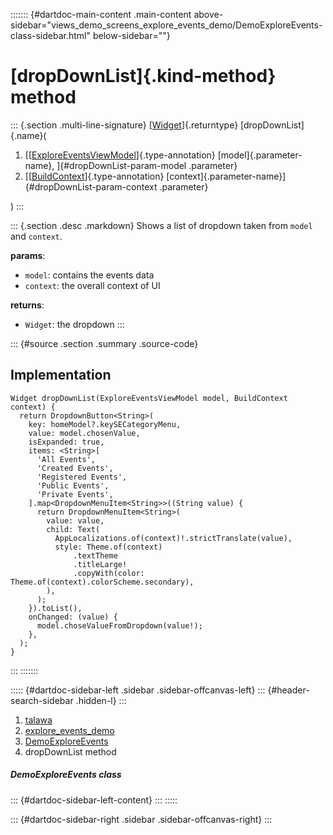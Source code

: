 ::::::: {#dartdoc-main-content .main-content above-sidebar="views_demo_screens_explore_events_demo/DemoExploreEvents-class-sidebar.html" below-sidebar=""}
<div>

# [dropDownList]{.kind-method} method

</div>

::: {.section .multi-line-signature}
[[Widget](https://api.flutter.dev/flutter/widgets/Widget-class.html)]{.returntype}
[dropDownList]{.name}(

1.  [[[ExploreEventsViewModel](../../view_model_after_auth_view_models_event_view_models_explore_events_view_model/ExploreEventsViewModel-class.html)]{.type-annotation}
    [model]{.parameter-name}, ]{#dropDownList-param-model .parameter}
2.  [[[BuildContext](https://api.flutter.dev/flutter/widgets/BuildContext-class.html)]{.type-annotation}
    [context]{.parameter-name}]{#dropDownList-param-context .parameter}

)
:::

::: {.section .desc .markdown}
Shows a list of dropdown taken from `model` and `context`.

**params**:

-   `model`: contains the events data
-   `context`: the overall context of UI

**returns**:

-   `Widget`: the dropdown
:::

::: {#source .section .summary .source-code}
## Implementation

``` language-dart
Widget dropDownList(ExploreEventsViewModel model, BuildContext context) {
  return DropdownButton<String>(
    key: homeModel?.keySECategoryMenu,
    value: model.chosenValue,
    isExpanded: true,
    items: <String>[
      'All Events',
      'Created Events',
      'Registered Events',
      'Public Events',
      'Private Events',
    ].map<DropdownMenuItem<String>>((String value) {
      return DropdownMenuItem<String>(
        value: value,
        child: Text(
          AppLocalizations.of(context)!.strictTranslate(value),
          style: Theme.of(context)
              .textTheme
              .titleLarge!
              .copyWith(color: Theme.of(context).colorScheme.secondary),
        ),
      );
    }).toList(),
    onChanged: (value) {
      model.choseValueFromDropdown(value!);
    },
  );
}
```
:::
:::::::

::::: {#dartdoc-sidebar-left .sidebar .sidebar-offcanvas-left}
::: {#header-search-sidebar .hidden-l}
:::

1.  [talawa](../../index.html)
2.  [explore_events_demo](../../views_demo_screens_explore_events_demo/)
3.  [DemoExploreEvents](../../views_demo_screens_explore_events_demo/DemoExploreEvents-class.html)
4.  dropDownList method

##### DemoExploreEvents class

::: {#dartdoc-sidebar-left-content}
:::
:::::

::: {#dartdoc-sidebar-right .sidebar .sidebar-offcanvas-right}
:::
